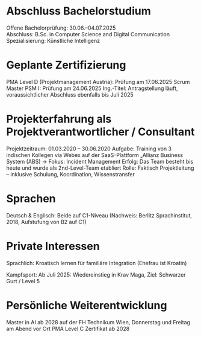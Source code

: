 # Abschluss Bachelorstudium<br/>
  Offene Bachelorprüfung: 30.06.–04.07.2025<br/>
  Abschluss: B.Sc. in Computer Science and Digital Communication<br/>
  Spezialisierung: Künstliche Intelligenz<br/>

# Geplante Zertifizierung
  PMA Level D (Projektmanagement Austria): Prüfung am 17.06.2025
  Scrum Master PSM I: Prüfung am 24.06.2025
  Ing.-Titel: Antragstellung läuft, voraussichtlicher Abschluss ebenfalls bis Juli 2025
  
# Projekterfahrung als Projektverantwortlicher / Consultant
  Projektzeitraum: 01.03.2020 – 30.06.2020
  Aufgabe:
  Training von 3 indischen Kollegen via Webex auf der SaaS-Plattform „Allianz Business System (ABS)
    → Fokus: Incident Management
  Erfolg:
  Das Team besteht bis heute und wurde als 2nd-Level-Team etabliert
  Rolle:
  Faktisch Projektleitung – inklusive Schulung, Koordination, Wissenstransfer

# Sprachen
  Deutsch & Englisch:
  Beide auf C1-Niveau (Nachweis: Berlitz Sprachinstitut, 2018, Aufstufung von B2 auf C1)
  
# Private Interessen
  Sprachlich:
  Kroatisch lernen für familiäre Integration (Ehefrau ist Kroatin)

  Kampfsport:
  Ab Juli 2025: Wiedereinstieg in Krav Maga, Ziel: Schwarzer Gurt / Level 5

# Persönliche Weiterentwicklung

  Master in AI ab 2028 auf der FH Technikum Wien, Donnerstag und Freitag am Abend vor Ort
  PMA Level C Zertifikat ab 2028
